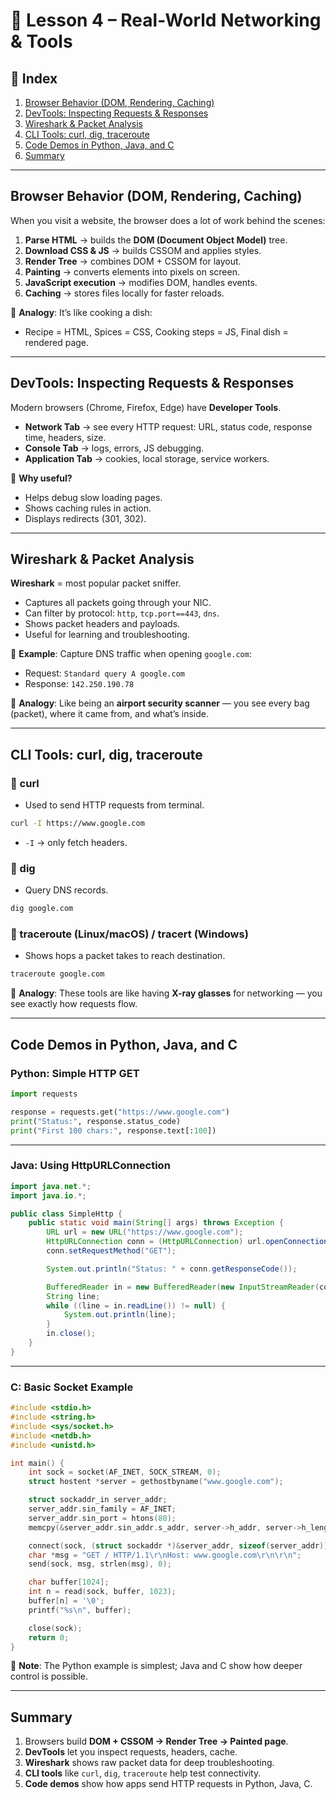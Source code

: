 
# 📘 Lesson 4 – Real-World Networking & Tools

## 📑 Index

1. [Browser Behavior (DOM, Rendering, Caching)](#browser-behavior-dom-rendering-caching)
2. [DevTools: Inspecting Requests & Responses](#devtools-inspecting-requests--responses)
3. [Wireshark & Packet Analysis](#wireshark--packet-analysis)
4. [CLI Tools: curl, dig, traceroute](#cli-tools-curl-dig-traceroute)
5. [Code Demos in Python, Java, and C](#code-demos-in-python-java-and-c)
6. [Summary](#summary)

---

## Browser Behavior (DOM, Rendering, Caching)

When you visit a website, the browser does a lot of work behind the scenes:

1. **Parse HTML** → builds the **DOM (Document Object Model)** tree.
2. **Download CSS & JS** → builds CSSOM and applies styles.
3. **Render Tree** → combines DOM + CSSOM for layout.
4. **Painting** → converts elements into pixels on screen.
5. **JavaScript execution** → modifies DOM, handles events.
6. **Caching** → stores files locally for faster reloads.

📌 **Analogy**:
It’s like cooking a dish:

* Recipe = HTML, Spices = CSS, Cooking steps = JS, Final dish = rendered page.

---

## DevTools: Inspecting Requests & Responses

Modern browsers (Chrome, Firefox, Edge) have **Developer Tools**.

* **Network Tab** → see every HTTP request: URL, status code, response time, headers, size.
* **Console Tab** → logs, errors, JS debugging.
* **Application Tab** → cookies, local storage, service workers.

📌 **Why useful?**

* Helps debug slow loading pages.
* Shows caching rules in action.
* Displays redirects (301, 302).

---

## Wireshark & Packet Analysis

**Wireshark** = most popular packet sniffer.

* Captures all packets going through your NIC.
* Can filter by protocol: `http`, `tcp.port==443`, `dns`.
* Shows packet headers and payloads.
* Useful for learning and troubleshooting.

📌 **Example**: Capture DNS traffic when opening `google.com`:

* Request: `Standard query A google.com`
* Response: `142.250.190.78`

📌 **Analogy**:
Like being an **airport security scanner** — you see every bag (packet), where it came from, and what’s inside.

---

## CLI Tools: curl, dig, traceroute

### 🔹 curl

* Used to send HTTP requests from terminal.

```bash
curl -I https://www.google.com
```

* `-I` → only fetch headers.

### 🔹 dig

* Query DNS records.

```bash
dig google.com
```

### 🔹 traceroute (Linux/macOS) / tracert (Windows)

* Shows hops a packet takes to reach destination.

```bash
traceroute google.com
```

📌 **Analogy**:
These tools are like having **X-ray glasses** for networking — you see exactly how requests flow.

---

## Code Demos in Python, Java, and C

### Python: Simple HTTP GET

```python
import requests

response = requests.get("https://www.google.com")
print("Status:", response.status_code)
print("First 100 chars:", response.text[:100])
```

---

### Java: Using HttpURLConnection

```java
import java.net.*;
import java.io.*;

public class SimpleHttp {
    public static void main(String[] args) throws Exception {
        URL url = new URL("https://www.google.com");
        HttpURLConnection conn = (HttpURLConnection) url.openConnection();
        conn.setRequestMethod("GET");

        System.out.println("Status: " + conn.getResponseCode());

        BufferedReader in = new BufferedReader(new InputStreamReader(conn.getInputStream()));
        String line;
        while ((line = in.readLine()) != null) {
            System.out.println(line);
        }
        in.close();
    }
}
```

---

### C: Basic Socket Example

```c
#include <stdio.h>
#include <string.h>
#include <sys/socket.h>
#include <netdb.h>
#include <unistd.h>

int main() {
    int sock = socket(AF_INET, SOCK_STREAM, 0);
    struct hostent *server = gethostbyname("www.google.com");

    struct sockaddr_in server_addr;
    server_addr.sin_family = AF_INET;
    server_addr.sin_port = htons(80);
    memcpy(&server_addr.sin_addr.s_addr, server->h_addr, server->h_length);

    connect(sock, (struct sockaddr *)&server_addr, sizeof(server_addr));
    char *msg = "GET / HTTP/1.1\r\nHost: www.google.com\r\n\r\n";
    send(sock, msg, strlen(msg), 0);

    char buffer[1024];
    int n = read(sock, buffer, 1023);
    buffer[n] = '\0';
    printf("%s\n", buffer);

    close(sock);
    return 0;
}
```

📌 **Note**: The Python example is simplest; Java and C show how deeper control is possible.

---

## Summary

1. Browsers build **DOM + CSSOM → Render Tree → Painted page**.
2. **DevTools** let you inspect requests, headers, cache.
3. **Wireshark** shows raw packet data for deep troubleshooting.
4. **CLI tools** like `curl`, `dig`, `traceroute` help test connectivity.
5. **Code demos** show how apps send HTTP requests in Python, Java, C.
